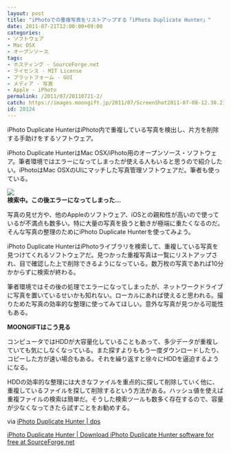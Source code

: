```yaml
---
layout: post
title: "iPhotoでの重複写真をリストアップする「iPhoto Duplicate Hunter」"
date: 2011-07-21T12:00:00+09:00
categories:
- ソフトウェア
- Mac OSX
- オープンソース
tags: 
- ホスティング - SourceForge.net
- ライセンス - MIT License
- プラットフォーム - GUI
- メディア - 写真
- Apple - iPhoto
permalink: /2011/07/20110721-2/
catch: https://images.moongift.jp/2011/07/ScreenShot2011-07-08-12.30.21_thumb.png
id: 28124
---
```

iPhoto Duplicate HunterはiPhoto内で重複している写真を検出し、片方を削除する手助けをするソフトウェア。

  

iPhoto Duplicate HunterはMac OSX/iPhoto用のオープンソース・ソフトウェア。筆者環境ではエラーになってしまったが使える人もいると思うので紹介したい。iPhotoはMac OSXのUIにマッチした写真管理ソフトウェアだ。筆者も使っている。

  

[![](https://images.moongift.jp/2011/07/ScreenShot2011-07-08-12.30.21_thumb.png)](https://images.moongift.jp/2011/07/1be7952515848cd4a2259cdd4ac4e363.png)  
**検索中。この後エラーになってしまった…**

  

写真の見せ方や、他のAppleのソフトウェア、iOSとの親和性が高いので使っているが不満点も数多い。特に大量の写真を扱うと動きが極端に重たくなるのだ。そんな写真の整理のためにiPhoto Duplicate Hunterを使ってみよう。

  
<!--more-->  

iPhoto Duplicate HunterはiPhotoライブラリを検索して、重複している写真を見つけてくれるソフトウェアだ。見つかった重複写真は一覧にリストアップされ、目で確認した上で削除できるようになっている。数万枚の写真であれば10分かからずに検索が終わる。

  

筆者環境ではその後の処理でエラーになってしまったが、ネットワークドライブに写真を置いているせいかも知れない。ローカルにあれば使えると思われる。撮りためた写真の効率的な整理に使ってみてほしい。意外な写真が見つかる可能性もある。

  
  
  

**MOONGIFTはこう見る**

  

コンピュータではHDDが大容量化していることもあって、多少データが重複していても気にしなくなっている。また探すよりももう一度ダウンロードしたり、コピーした方が速い場合もある。それを繰り返すと徐々にHDDを逼迫するようになる。

  

HDDの効率的な整理には大きなファイルを重点的に探して削除していく他に、重複しているファイルを探して削除するという方法がある。ハッシュ値を使えば重複ファイルの検索は簡単だ。そうした検索ツールも数多く存在するので、容量が少なくなってきたら試すことをお勧めする。

  

via [iPhoto Duplicate Hunter | dps](http://dpsmac.com/12431/)

  

[iPhoto Duplicate Hunter | Download iPhoto Duplicate Hunter software for free at SourceForge.net](http://sourceforge.net/projects/iphotoduplicate/)

